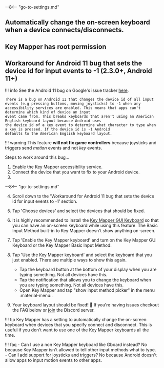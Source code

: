 --8<-- "go-to-settings.md"

## Automatically change the on-screen keyboard when a device connects/disconnects.

## Key Mapper has root permission

## Workaround for Android 11 bug that sets the device id for input events to -1 (2.3.0+, Android 11+)

!!! info
    See the Android 11 bug on Google's issue tracker [here](https://issuetracker.google.com/issues/163120692).

    There is a bug on Android 11 that changes the device id of all input events (e.g pressing buttons, moving joysticks) to -1 when any accessibility services are enabled. This means that apps can't determine which kind of device an input
    event came from. This breaks keyboards that aren't using an American English keyboard layout because Android uses
    the device id of a key event to determine what character to type when a key is pressed. If the device id is -1 Android
    defaults to the American English keyboard layout.

!!! warning
    This feature **will not fix game controllers** because joysticks and triggers send *motion* events and not *key* events.

Steps to work around this bug...

1. Enable the Key Mapper accessibility service.
2. Connect the device that you want to fix to your Android device.
3. 
 --8<-- "go-to-settings.md"

4. Scroll down to the 'Workaround for Android 11 bug that sets the device id for input events to -1' section.
5. Tap 'Choose devices' and select the devices that should be fixed.
6. It is highly recommended to install the [Key Mapper GUI Keyboard](https://play.google.com/store/apps/details?id=io.github.sds100.keymapper.inputmethod.latin) so that you can have an on-screen keyboard while using this feature. The Basic Input Method built-in to Key Mapper doesn't show anything on-screen.
7. Tap 'Enable the Key Mapper keyboard' and turn on the Key Mapper GUI Keyboard or the Key Mapper Basic Input Method.
8. Tap 'Use the Key Mapper keyboard' and select the keyboard that you just enabled. There are multiple ways to show this again.

    - Tap the keyboard button at the bottom of your display when you are typing something. Not all devices have this.
    - Tap the notification that allows you to change the keyboard when you are typing something. Not all devices have this.
    - Open Key Mapper and tap "show input method picker" in the menu :material-menu:.

9. Your keyboard layout should be fixed! 🎉 If you're having issues checkout the FAQ below or [join](http://www.keymapper.club) the Discord server.

!!! tip
    Key Mapper has a setting to automatically change the on-screen keyboard when devices that you specify connect and disconnect. This is useful if you don't want to use one of the Key Mapper keyboards all the time.

!!! faq
    - Can I use a non Key Mapper keyboard like Gboard instead? No because Key Mapper isn't allowed to tell other input methods what to type.
    - Can I add support for joysticks and triggers? No because Android doesn't allow apps to input motion events to other apps.